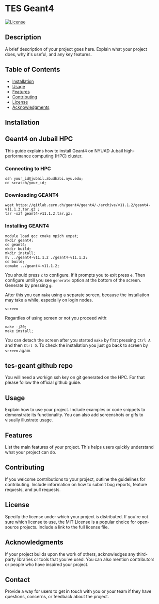 # TES Geant4

[![License](https://img.shields.io/badge/license-MIT-blue.svg)](LICENSE)

## Description

A brief description of your project goes here. Explain what your project does, why it's useful, and any key features.

## Table of Contents

- [Installation](#installation)
- [Usage](#usage)
- [Features](#features)
- [Contributing](#contributing)
- [License](#license)
- [Acknowledgments](#acknowledgments)

## Installation

## Geant4 on Jubail HPC

This guide explains how to install Geant4 on NYUAD Jubail high-performance computing (HPC) cluster.

### Connecting to HPC

```terminal
ssh your_id@jubail.abudhabi.nyu.edu;
cd scratch/your_id;
```

### Downloading GEANT4

```terminal
wget https://gitlab.cern.ch/geant4/geant4/-/archive/v11.1.2/geant4-v11.1.2.tar.gz ;
tar -xzf geant4-v11.1.2.tar.gz;
```

### Installing GEANT4

```terminal
module load gcc cmake mpich expat;
mkdir geant4;
cd geant4;
mkdir build;
mkdir install;
mv ../geant4-v11.1.2 ./geant4-v11.1.2;
cd build;
ccmake ../geant4-v11.1.2;
```

You should press ``c`` to configure. If it prompts you to exit press ``e``. Then configure untill you see ``generate`` option at the bottom of the screen. Generate by pressing ``g``. 

After this you can ``make`` using a separate screen, because the installation may take a while, especially on login nodes.

```terminal
screen
```

Regardles of using screen or not you proceed with:

```terminal
make -j20;
make install;
```

You can detach the screen after you started ``make`` by first pressing ``Ctrl A `` and then ``Ctrl D``. To check the installation you just go back to screen by ``screen`` again.

## tes-geant github repo

You will need a workign ssh key on git generated on the HPC. For that please follow the official github guide.


## Usage

Explain how to use your project. Include examples or code snippets to demonstrate its functionality. You can also add screenshots or gifs to visually illustrate usage.

## Features

List the main features of your project. This helps users quickly understand what your project can do.

## Contributing

If you welcome contributions to your project, outline the guidelines for contributing. Include information on how to submit bug reports, feature requests, and pull requests.

## License

Specify the license under which your project is distributed. If you're not sure which license to use, the MIT License is a popular choice for open-source projects. Include a link to the full license file.

## Acknowledgments

If your project builds upon the work of others, acknowledges any third-party libraries or tools that you've used. You can also mention contributors or people who have inspired your project.

## Contact

Provide a way for users to get in touch with you or your team if they have questions, concerns, or feedback about the project.

